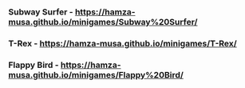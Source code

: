 ### Subway Surfer - https://hamza-musa.github.io/minigames/Subway%20Surfer/
### T-Rex - https://hamza-musa.github.io/minigames/T-Rex/
### Flappy Bird - https://hamza-musa.github.io/minigames/Flappy%20Bird/
